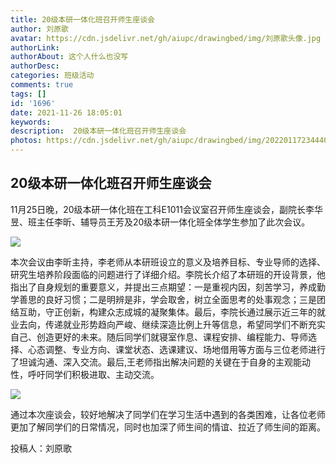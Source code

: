 ```yaml
---
title: 20级本研一体化班召开师生座谈会
author: 刘原歌
avatar: https://cdn.jsdelivr.net/gh/aiupc/drawingbed/img/刘原歌头像.jpg
authorLink: 
authorAbout: 这个人什么也没写
authorDesc: 
categories: 班级活动
comments: true
tags: []
id: '1696'
date: 2021-11-26 18:05:01
keywords:
description:  20级本研一体化班召开师生座谈会
photos: https://cdn.jsdelivr.net/gh/aiupc/drawingbed/img/20220117234440.png
---
```


## 20级本研一体化班召开师生座谈会

11月25日晚，20级本研一体化班在工科E1011会议室召开师生座谈会，副院长李华昱、班主任李昕、辅导员王芳及20级本研一体化班全体学生参加了此次会议。

![](https://cdn.jsdelivr.net/gh/aiupc/drawingbed/img/李老师介绍信息，学生们认真听讲-孙鹏程摄影-300x225.jpg)

本次会议由李昕主持，李老师从本研班设立的意义及培养目标、专业导师的选择、研究生培养阶段面临的问题进行了详细介绍。李院长介绍了本研班的开设背景，他指出了自身规划的重要意义，并提出三点期望：一是重视内因，刻苦学习，养成勤学善思的良好习惯；二是明辨是非，学会取舍，树立全面思考的处事观念；三是团结互助，守正创新，构建众志成城的凝聚集体。最后，李院长通过展示近三年的就业去向，传递就业形势趋向严峻、继续深造比例上升等信息，希望同学们不断充实自己、创造更好的未来。随后同学们就寝室作息、课程安排、编程能力、导师选择、心态调整、专业方向、课堂状态、选课建议、场地借用等方面与三位老师进行了坦诚沟通、深入交流。最后,王老师指出解决问题的关键在于自身的主观能动性，呼吁同学们积极进取、主动交流。

![](https://cdn.jsdelivr.net/gh/aiupc/drawingbed/img/李院长与学生们交流了解情况-苏唯靖摄影-300x225.jpg)

通过本次座谈会，较好地解决了同学们在学习生活中遇到的各类困难，让各位老师更加了解同学们的日常情况，同时也加深了师生间的情谊、拉近了师生间的距离。

投稿人：刘原歌